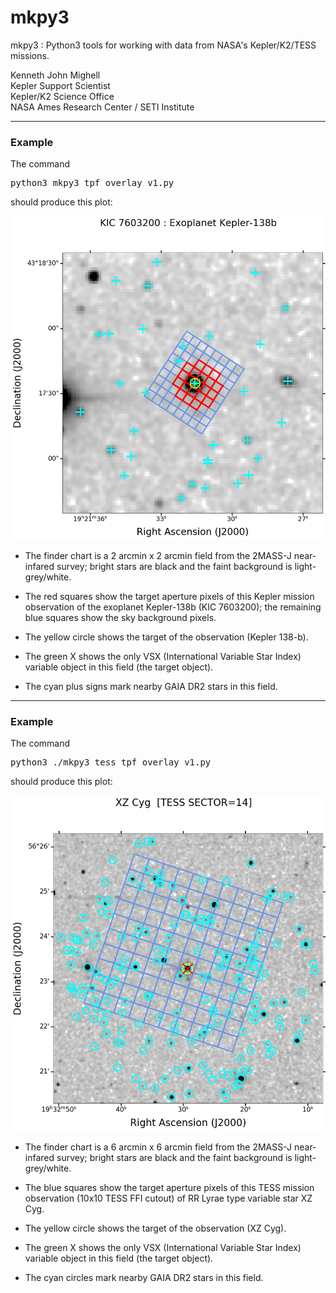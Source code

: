 # mkpy3
mkpy3 : Python3 tools for working with data from NASA's Kepler/K2/TESS missions.

Kenneth John Mighell  
Kepler Support Scientist  
Kepler/K2 Science Office  
NASA Ames Research Center / SETI Institute

---

### Example

The command
<pre>
python3 mkpy3_tpf_overlay_v1.py 
</pre>
should produce this plot:

![](mkpy3_plot_figa.png)

* The finder chart is a 2 arcmin x 2 arcmin field from the 2MASS-J near-infared survey; bright stars are black and the faint background is light-grey/white.

* The red squares show the target aperture pixels of this Kepler mission observation of the exoplanet Kepler-138b (KIC 7603200);
the remaining blue squares show the sky background pixels.

* The yellow circle shows the target of the observation (Kepler 138-b).

* The green X shows the only VSX (International Variable Star Index) variable object in this field (the target object).

* The cyan plus signs mark nearby GAIA DR2 stars in this field.

---

### Example

The command
<pre>
python3 ./mkpy3_tess_tpf_overlay_v1.py
</pre>
should produce this plot:

![](mkpy3_plot_figb.png)

* The finder chart is a 6 arcmin x 6 arcmin field from the 2MASS-J near-infared survey; bright stars are black and the faint background is light-grey/white.

* The blue squares show the target aperture pixels of this TESS mission observation (10x10 TESS FFI cutout) of RR Lyrae type variable star XZ Cyg.

* The yellow circle shows the target of the observation (XZ Cyg).

* The green X shows the only VSX (International Variable Star Index) variable object in this field (the target object).

* The cyan circles mark nearby GAIA DR2 stars in this field.



